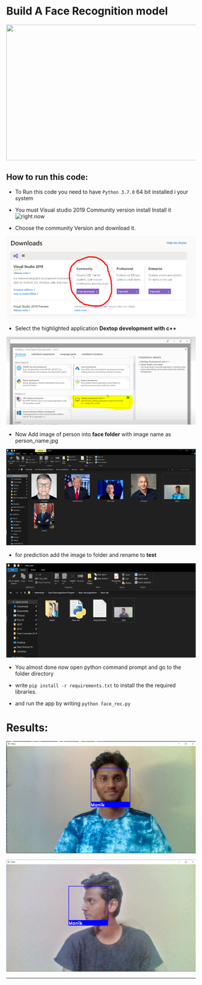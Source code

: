 # Build A Face Recognition model 
<p align="center">
  <img width="710" height="360" src="https://t4.ftcdn.net/jpg/02/87/07/13/360_F_287071353_WXFljgcyA6kHEniBIKCyqRYaviBZTS4p.jpg">
</p>


## How to run this code:
* To Run this code you need to have `Python 3.7.0` 64 bit installed i your system 
* You must Visual studio 2019 Community version install Install it ![right now](https://visualstudio.microsoft.com/downloads/?utm_medium=microsoft&utm_source=docs.microsoft.com&utm_campaign=button+cta&utm_content=download+vs2019+rc)

* Choose the community Version and download it.

![](https://github.com/ChitralwarManik/Face-Recognition-model/blob/main/Images/vscodecommunity.PNG)

* Select the highlighted application **Dextop development with c++**

![](https://github.com/ChitralwarManik/Face-Recognition-model/blob/main/Images/vs.PNG)

* Now Add image of person into **face folder**  with image name as person_name.jpg

![](https://github.com/ChitralwarManik/Face-Recognition-model/blob/main/Images/addfile.PNG)

* for prediction add the image to folder and rename to **test**

![](https://github.com/ChitralwarManik/Face-Recognition-model/blob/main/Images/Captureresul.PNG)

* You almost done now open python command prompt and go to the folder directory

* write `pip install -r requirements.txt` to install the the required libraries.

* and run the app by writing `python face_rec.py`

# Results:

![](https://github.com/ChitralwarManik/Face-Recognition-model/blob/main/Images/facere.PNG)

![](https://github.com/ChitralwarManik/Face-Recognition-model/blob/main/Images/Capture.PNG)


______________________________________________________________________________________________________________________________
